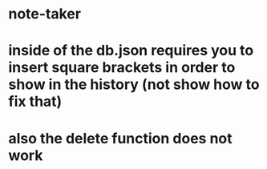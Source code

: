# note-taker

# inside of the db.json requires you to insert square brackets in order to show in the history (not show how to fix that)

# also the delete function does not work 